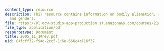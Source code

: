 ```yaml
---
content_type: resource
description: This resource contains information on bodily alienation, reflexivity,
  and genders.
file: https://ol-ocw-studio-app-production.s3.amazonaws.com/courses/21a-260-culture-embodiment-and-the-senses-fall-2005/84fcff32f98c2cc51f6e666c4c716f37_2005_11_10rev.pdf
file_type: application/pdf
resourcetype: Document
title: 2005_11_10rev.pdf
uid: 84fcff32-f98c-2cc5-1f6e-666c4c716f37
---
```

